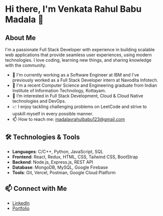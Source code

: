# Hi there, I'm Venkata Rahul Babu Madala 👋

## About Me
I'm a passionate Full Stack Developer with experience in building scalable web applications that provide seamless user experiences, using modern technologies. I love coding, learning new things, and sharing knowledge with the community.

- 📝 I'm currently working as a Software Engineer at IBM and I've previously worked as a Full Stack Developer intern at Navodita Infotech.
- 🌱 I'm a recent Computer Science and Engineering graduate from Indian Institute of Information Technology, Kottayam.
- 🔭 I’m interested in Full Stack Development, Cloud & Cloud Native technologies and DevOps.
- 📈 I enjoy tackling challenging problems on LeetCode and strive to upskill myself in every possible manner.
- 📫 How to reach me: madalavrahulbabu123@gmail.com

## 🛠️ Technologies & Tools
- **Languages**: C/C++, Python, JavaScript, SQL
- **Frontend**: React, Redux, HTML, CSS, Tailwind CSS, BootStrap
- **Backend**: Node.js, Express.js, REST API
- **Database**: MongoDB, MySQL, Google Firebase
- **Tools**: Git, Vercel, Postman, Google Cloud Platform

## 📫 Connect with Me
- [LinkedIn](https://www.linkedin.com/in/venkata-rahul-babu-madala-94293025b/)
- [Portfolio](https://itsrahul.vercel.app)
